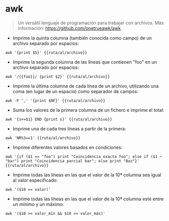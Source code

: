 # awk

> Un versátil lenguaje de programación para trabajar con archivos.
> Más información: <https://github.com/onetrueawk/awk>.

- Imprime la quinta columna (también conocida como campo) de un archivo separado por espacios:

`awk '{print $5}' {{ruta/al/archivo}}`

- Imprime la segunda columna de las líneas que contienen "foo" en un archivo separado por espacios:

`awk '/{{foo}}/ {print $2}' {{ruta/al/archivo}}`

- Imprime la última columna de cada línea de un archivo, utilizando una coma (en lugar de un espacio) como separador de campos:

`awk -F ',' '{print $NF}' {{ruta/al/archivo}}`

- Suma los valores de la primera columna de un fichero e imprime el total:

`awk '{s+=$1} END {print s}' {{ruta/al/archivo}}`

- Imprime una de cada tres líneas a partir de la primera:

`awk 'NR%3==1' {{ruta/al/archivo}}`

- Imprime diferentes valores basados en condiciones:

`awk '{if ($1 == "foo") print "Coincidencia exacta foo"; else if ($1 ~ "bar") print "Coincidencia parcial bar"; else print "Baz"}' {{ruta/al/archivo}}`

- Imprime todas las líneas en las que el valor de la 10ª columna sea igual al valor especificado:

`awk '($10 == valor)'`

- Imprime todas las líneas en las que el valor de la 10ª columna esté entre un mínimo y un máximo:

`awk '($10 >= valor_mín && $10 <= valor_máx)'`
